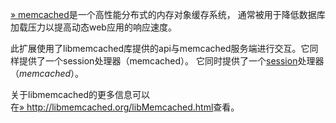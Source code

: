 <a href="http://www.memcached.org/" class="link external">» memcached</a>是一个高性能分布式的内存对象缓存系统，
通常被用于降低数据库加载压力以提高动态web应用的响应速度。

此扩展使用了libmemcached库提供的api与memcached服务端进行交互。它同样提供了一个session处理器（memcached）。
它同时提供了一个<a href="/ref/session.html" class="link">session</a>处理器（*memcached*）。

关于libmemcached的更多信息可以在<a href="http://libmemcached.org/libMemcached.html" class="link external">» http://libmemcached.org/libMemcached.html</a>查看。
